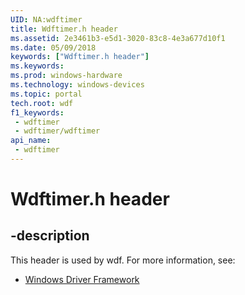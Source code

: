 ```yaml
---
UID: NA:wdftimer
title: Wdftimer.h header
ms.assetid: 2e3461b3-e5d1-3020-83c8-4e3a677d10f1
ms.date: 05/09/2018
keywords: ["Wdftimer.h header"]
ms.keywords: 
ms.prod: windows-hardware
ms.technology: windows-devices
ms.topic: portal
tech.root: wdf
f1_keywords:
 - wdftimer
 - wdftimer/wdftimer
api_name:
 - wdftimer
---
```


# Wdftimer.h header


## -description

This header is used by wdf. For more information, see:

- [Windows Driver Framework](../_wdf/index.md)

